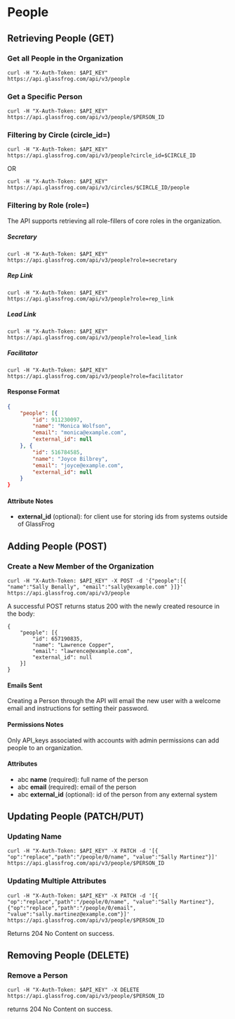 People
===========

Retrieving People (GET)
----------------------

### Get all People in the Organization

`curl -H "X-Auth-Token: $API_KEY" https://api.glassfrog.com/api/v3/people`

### Get a Specific Person

`curl -H "X-Auth-Token: $API_KEY" https://api.glassfrog.com/api/v3/people/$PERSON_ID`


### Filtering by Circle (circle_id=)

`curl -H "X-Auth-Token: $API_KEY" https://api.glassfrog.com/api/v3/people?circle_id=$CIRCLE_ID`

OR

`curl -H "X-Auth-Token: $API_KEY" https://api.glassfrog.com/api/v3/circles/$CIRCLE_ID/people`


### Filtering by Role (role=)

The API supports retrieving all role-fillers of core roles in the organization.

##### Secretary

`curl -H "X-Auth-Token: $API_KEY" https://api.glassfrog.com/api/v3/people?role=secretary`

##### Rep Link

`curl -H "X-Auth-Token: $API_KEY" https://api.glassfrog.com/api/v3/people?role=rep_link`

##### Lead Link

`curl -H "X-Auth-Token: $API_KEY" https://api.glassfrog.com/api/v3/people?role=lead_link`

##### Facilitator

`curl -H "X-Auth-Token: $API_KEY" https://api.glassfrog.com/api/v3/people?role=facilitator`


#### Response Format

```json
{
    "people": [{
        "id": 911230097,
        "name": "Monica Wolfson",
        "email": "monica@example.com",
        "external_id": null
    }, {
        "id": 516784585,
        "name": "Joyce Bilbrey",
        "email": "joyce@example.com",
        "external_id": null
    }
}
```

#### Attribute Notes

* **external_id** (optional): for client use for storing ids from systems outside of GlassFrog


Adding People (POST)
----------------------

### Create a New Member of the Organization

`curl -H "X-Auth-Token: $API_KEY" -X POST -d '{"people":[{ "name":"Sally Benally", "email":"sally@example.com" }]}' https://api.glassfrog.com/api/v3/people`

A successful POST returns status 200 with the newly created resource in the body:

```
{
    "people": [{
        "id": 657190835,
        "name": "Lawrence Copper",
        "email": "lawrence@example.com",
        "external_id": null
    }]
}
```

#### Emails Sent

Creating a Person through the API will email the new user with a welcome email and instructions for setting their password.

#### Permissions Notes

Only API_keys associated with accounts with admin permissions can add people to an organization.

#### Attributes
* abc __name__ (required): full name of the person
* abc __email__ (required): email of the person
* abc __external_id__ (optional): id of the person from any external system



Updating People (PATCH/PUT)
---------------------------

### Updating Name

`curl -H "X-Auth-Token: $API_KEY" -X PATCH -d '[{ "op":"replace","path":"/people/0/name", "value":"Sally Martinez"}]' https://api.glassfrog.com/api/v3/people/$PERSON_ID`

### Updating Multiple Attributes

`curl -H "X-Auth-Token: $API_KEY" -X PATCH -d '[{ "op":"replace","path":"/people/0/name", "value":"Sally Martinez"},{"op":"replace","path":"/people/0/email", "value":"sally.martinez@example.com"}]' https://api.glassfrog.com/api/v3/people/$PERSON_ID`

Returns 204 No Content on success.


Removing People (DELETE)
----------------------

### Remove a Person

`curl -H "X-Auth-Token: $API_KEY" -X DELETE https://api.glassfrog.com/api/v3/people/$PERSON_ID`

returns 204 No Content on success.